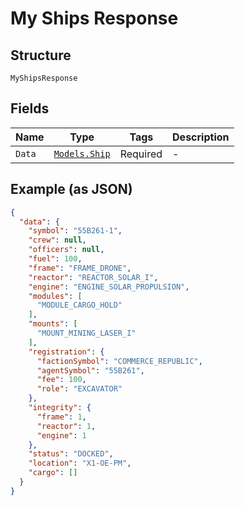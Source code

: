 
# My Ships Response

## Structure

`MyShipsResponse`

## Fields

| Name | Type | Tags | Description |
|  --- | --- | --- | --- |
| `Data` | [`Models.Ship`](../../doc/models/ship.md) | Required | - |

## Example (as JSON)

```json
{
  "data": {
    "symbol": "55B261-1",
    "crew": null,
    "officers": null,
    "fuel": 100,
    "frame": "FRAME_DRONE",
    "reactor": "REACTOR_SOLAR_I",
    "engine": "ENGINE_SOLAR_PROPULSION",
    "modules": [
      "MODULE_CARGO_HOLD"
    ],
    "mounts": [
      "MOUNT_MINING_LASER_I"
    ],
    "registration": {
      "factionSymbol": "COMMERCE_REPUBLIC",
      "agentSymbol": "55B261",
      "fee": 100,
      "role": "EXCAVATOR"
    },
    "integrity": {
      "frame": 1,
      "reactor": 1,
      "engine": 1
    },
    "status": "DOCKED",
    "location": "X1-OE-PM",
    "cargo": []
  }
}
```

